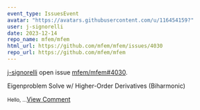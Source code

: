 ```yaml
---
event_type: IssuesEvent
avatar: "https://avatars.githubusercontent.com/u/116454159?"
user: j-signorelli
date: 2023-12-14
repo_name: mfem/mfem
html_url: https://github.com/mfem/mfem/issues/4030
repo_url: https://github.com/mfem/mfem
---
```


<a href='https://github.com/j-signorelli' target='_blank'>j-signorelli</a> open issue <a href='https://github.com/mfem/mfem/issues/4030' target='_blank'>mfem/mfem#4030</a>.

<p>Eigenproblem Solve w/ Higher-Order Derivatives (Biharmonic)</p><small>Hello,...</small><a href='https://github.com/mfem/mfem/issues/4030' target='_blank'>View Comment</a>